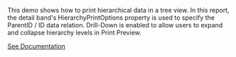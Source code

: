 This demo shows how to print hierarchical data in a tree view. In this report, the detail band's HierarchyPrintOptions property is used to specify the ParentID / ID data relation. Drill-Down is enabled to allow users to expand and collapse hierarchy levels in Print Preview.

<a href="https://docs.devexpress.com/XtraReports/400925" target="_blank">See Documentation</a>
